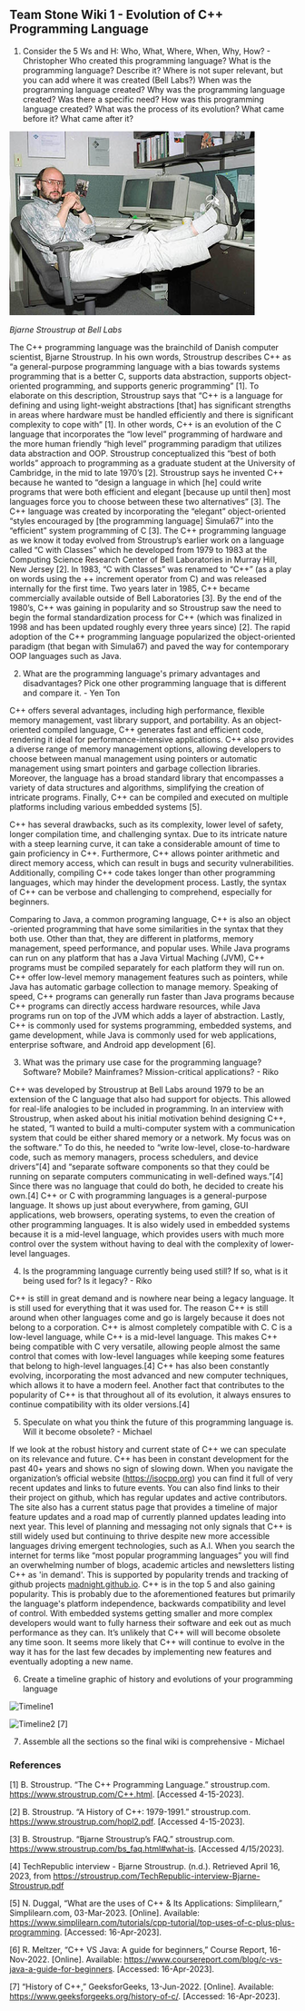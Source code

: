 ## Team Stone Wiki 1 - Evolution of C++ Programming Language

1. Consider the 5 Ws and H: Who, What, Where, When, Why, How? - Christopher
Who created this programming language?
What is the programming language? Describe it?
Where is not super relevant, but you can add where it was created (Bell Labs?)
When was the programming language created?
Why was the programming language created? Was there a specific need?
How was this programming language created? What was the process of its evolution? What came before it? What came after it?

![Bjarne Stroustrup](images/BjarneStroustrup.jpg)

*Bjarne Stroustrup at Bell Labs*

The C++ programming language was the brainchild of Danish computer scientist, Bjarne Stroustrup. In his own words, Stroustrup describes C++ as “a general-purpose programming language with a bias towards systems programming that is a better C, supports data abstraction, supports object-oriented programming, and supports generic programming” [1]. To elaborate on this description, Stroustrup says that “C++ is a language for defining and using light-weight abstractions [that] has significant strengths in areas where hardware must be handled efficiently and there is significant complexity to cope with” [1]. In other words, C++ is an evolution of the C language that incorporates the “low level” programming of hardware and the more human friendly “high level” programming paradigm that utilizes data abstraction and OOP. Stroustrup conceptualized this “best of both worlds” approach to programming as a graduate student at the University of Cambridge, in the mid to late 1970’s [2]. Stroustrup says he invented C++ because he wanted to “design a language in which [he] could write programs that were both efficient and elegant [because up until then] most languages force you to choose between these two alternatives” [3]. The C++ language was created by incorporating the “elegant” object-oriented “styles encouraged by [the programming language] Simula67” into the “efficient” system programming of C [3]. The C++ programming language as we know it today evolved from Stroustrup’s earlier work on a language called “C with Classes” which he developed from 1979 to 1983 at the Computing Science Research Center of Bell Laboratories in Murray Hill, New Jersey [2]. In 1983, “C with Classes” was renamed to “C++” (as a play on words using the ++ increment operator from C) and was released internally for the first time. Two years later in 1985, C++ became commercially available outside of Bell Laboratories [3]. By the end of the 1980’s, C++ was gaining in popularity and so Stroustrup saw the need to begin the formal standardization process for C++ (which was finalized in 1998 and has been updated roughly every three years since) [2]. The rapid adoption of the C++ programming language popularized the object-oriented paradigm (that began with Simula67) and paved the way for contemporary OOP languages such as Java. 


2. What are the programming language's primary advantages and disadvantages? Pick one other programming language that is different and compare it. - Yen Ton

C++ offers several advantages, including high performance, flexible memory management, vast library support, and portability. As an object-oriented compiled language, C++ generates fast and efficient code, rendering it ideal for performance-intensive applications. C++ also provides a diverse range of memory management options, allowing developers to choose between manual management using pointers or automatic management using smart pointers and garbage collection libraries. Moreover, the language has a broad standard library that encompasses a variety of data structures and algorithms, simplifying the creation of intricate programs. Finally, C++ can be compiled and executed on multiple platforms including various embedded systems [5].

C++ has several drawbacks, such as its complexity, lower level of safety, longer compilation time, and challenging syntax. Due to its intricate nature with a steep learning curve, it can take a considerable amount of time to gain proficiency in C++. Furthermore, C++ allows pointer arithmetic and direct memory access, which can result in bugs and security vulnerabilities. Additionally, compiling C++ code takes longer than other programming languages, which may hinder the development process. Lastly, the syntax of C++ can be verbose and challenging to comprehend, especially for beginners.

Comparing to Java, a common programing language, C++ is also an object -oriented programming that have some similarities in the syntax that they both use. Other than that, they are different in platforms, memory management, speed performance, and popular uses. While Java programs can run on any platform that has a Java Virtual Maching (JVM), C++ programs must be compiled separately for each platform they will run on. C++ offer low-level memory management features such as pointers, while Java has automatic garbage collection to manage memory. Speaking of speed, C++ programs can generally run faster than Java programs because C++ programs can directly access hardware resources, while Java programs run on top of the JVM which adds a layer of abstraction. Lastly, C++ is commonly used for systems programming, embedded systems, and game development, while Java is commonly used for web applications, enterprise software, and Android app development [6].


3. What was the primary use case for the programming language? Software? Mobile? Mainframes? Mission-critical applications? - Riko

C++ was developed by Stroustrup at Bell Labs around 1979 to be an extension of the C language that also had support for objects. This allowed for real-life analogies to be included in programming. In an interview with Stroustrup, when asked about his initial motivation behind designing C++, he stated, “I wanted to build a multi-computer system with a communication system that could be either shared memory or a network. My focus was on the software.” To do this, he needed to “write low-level, close-to-hardware code, such as memory managers, process schedulers, and device drivers”[4] and “separate software components so that they could be running on separate computers communicating in well-defined ways.”[4] Since there was no language that could do both, he decided to create his own.[4]
C++ or C with programming languages is a general-purpose language. It shows up just about everywhere, from gaming, GUI applications, web browsers, operating systems, to even the creation of other programming languages. It is also widely used in embedded systems because it is a mid-level language, which provides users with much more control over the system without having to deal with the complexity of lower-level languages.

4. Is the programming language currently being used still? If so, what is it being used for?  Is it legacy? - Riko

C++ is still in great demand and is nowhere near being a legacy language. It is still used for everything that it was used for. The reason C++ is still around when other languages come and go is largely because it does not belong to a corporation. C++ is almost completely compatible with C. C is a low-level language, while C++ is a mid-level language. This makes C++ being compatible with C very versatile, allowing people almost the same control that comes with low-level languages while keeping some features that belong to high-level languages.[4] C++ has also been constantly evolving, incorporating the most advanced and new computer techniques, which allows it to have a modern feel. Another fact that contributes to the popularity of C++ is that throughout all of its evolution, it always ensures to continue compatibility with its older versions.[4]

5. Speculate on what you think the future of this programming language is. Will it become obsolete? - Michael

If we look at the robust history and current state of C++ we can speculate on its relevance and future. C++ has been in constant development for the past 40+ years and shows no sign of slowing down. When you navigate the organization’s official website (https://isocpp.org) you can find it full of very recent updates and links to future events. You can also find links to their their project on github, which  has regular updates and active contributors. The site also has a current status page that provides a timeline of major feature updates and a road map of currently planned updates leading into next year. This level of planning and messaging not only signals that C++ is still widely used but continuing to thrive despite new more accessible languages driving emergent technologies, such as A.I. When you search the internet for terms like “most popular programming languages” you will find an overwhelming number of blogs, academic articles and newsletters listing C++ as 'in demand'.  This is supported by popularity trends and tracking of github projects [madnight.github.io](images/language_popularity.png). C++ is in the top 5 and also gaining popularity. This is probably due to the aforementioned features but primarily the language's platform independence, backwards compatibility and level of control. With embedded systems getting smaller and more complex developers would want to fully harness their software and eek out as much performance as they can.  It’s unlikely that C++ will will become obsolete any time soon. It seems more likely that C++ will continue to evolve in the way it has for the last few decades by implementing new features and eventually adopting a new name.

6. Create a timeline graphic of history and evolutions of your programming language


![Timeline1](https://user-images.githubusercontent.com/92559627/232381912-d0512174-89d9-4137-b403-0539046e626e.png)

![Timeline2](https://user-images.githubusercontent.com/92559627/232381939-42b0f747-ddf4-4852-a8ba-8849e7235466.png) [7]

7. Assemble all the sections so the final wiki is comprehensive - Michael


### References

[1] B. Stroustrup. “The C++ Programming Language.” stroustrup.com. https://www.stroustrup.com/C++.html. [Accessed 4-15-2023]. 

[2] B. Stroustrup. “A History of C++: 1979-1991.” stroustrup.com. https://www.stroustrup.com/hopl2.pdf. [Accessed 4-15-2023]. 

[3] B. Stroustrup. “Bjarne Stroustrup’s FAQ.” stroustrup.com. https://www.stroustrup.com/bs_faq.html#what-is. [Accessed 4/15/2023]. 

[4] TechRepublic interview - Bjarne Stroustrup. (n.d.). Retrieved April 16, 2023, from https://stroustrup.com/TechRepublic-interview-Bjarne-Stroustrup.pdf 

[5] N. Duggal, “What are the uses of C++ & Its Applications: Simplilearn,” Simplilearn.com, 03-Mar-2023. [Online]. Available: https://www.simplilearn.com/tutorials/cpp-tutorial/top-uses-of-c-plus-plus-programming. [Accessed: 16-Apr-2023]. 

[6] R. Meltzer, “C++ VS Java: A guide for beginners,” Course Report, 16-Nov-2022. [Online]. Available: https://www.coursereport.com/blog/c-vs-java-a-guide-for-beginners. [Accessed: 16-Apr-2023]. 

[7] “History of C++,” GeeksforGeeks, 13-Jun-2022. [Online]. Available: https://www.geeksforgeeks.org/history-of-c/. [Accessed: 16-Apr-2023]. 

